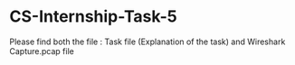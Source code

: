 # CS-Internship-Task-5
Please find both the file : Task file (Explanation of the task) and Wireshark Capture.pcap file
